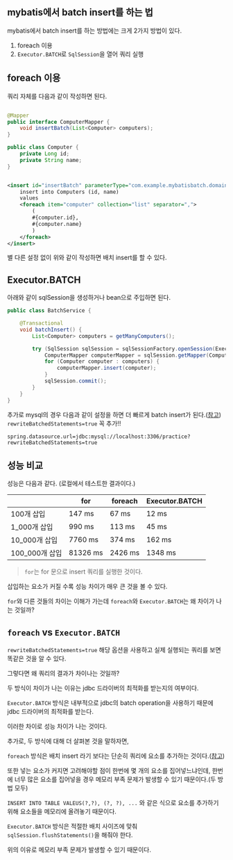 ## mybatis에서 batch insert를 하는 법

mybatis에서 batch insert를 하는 방법에는 크게 2가지 방법이 있다.

1. foreach 이용
2. `Executor.BATCH`로 `SqlSession`을 열어 쿼리 실행

## foreach 이용

쿼리 자체를 다음과 같이 작성하면 된다.

```java

@Mapper
public interface ComputerMapper {
	void insertBatch(List<Computer> computers);
}

public class Computer {
	private Long id;
	private String name;
}
```

```xml

<insert id="insertBatch" parameterType="com.example.mybatisbatch.domain.Computer">
    insert into Computers (id, name)
    values
    <foreach item="computer" collection="list" separator=",">
        (
        #{computer.id},
        #{computer.name}
        )
    </foreach>
</insert>
```

별 다른 설정 없이 위와 같이 작성하면 배치 insert를 할 수 있다.

## Executor.BATCH

아래와 같이 sqlSession을 생성하거나 bean으로 주입하면 된다.

```java
public class BatchService {

	@Transactional
	void batchInsert() {
		List<Computer> computers = getManyComputers();

		try (SqlSession sqlSession = sqlSessionFactory.openSession(ExecutorType.BATCH)) {
			ComputerMapper computerMapper = sqlSession.getMapper(ComputerMapper.class);
			for (Computer computer : computers) {
				computerMapper.insert(computer);
			}
			sqlSession.commit();
		}
	}
}
```

추가로 mysql의 경우 다음과 같이 설정을 하면 더 빠르게 batch insert가 된다.([참고](https://techblog.woowahan.com/2695/))
`rewriteBatchedStatements=true` 꼭 추가!!

```properties
spring.datasource.url=jdbc:mysql://localhost:3306/practice?rewriteBatchedStatements=true
```

## 성능 비교

성능은 다음과 같다.
(로컬에서 테스트한 결과이다.)

|             | for      | foreach | Executor.BATCH |
|-------------|----------|---------|----------------|
| 100개 삽입     | 147 ms   | 67 ms   | 12 ms          |
| 1_000개 삽입   | 990 ms   | 113 ms  | 45 ms          |
| 10_000개 삽입  | 7760 ms  | 374 ms  | 162 ms         |
| 100_000개 삽입 | 81326 ms | 2426 ms | 1348 ms        |
> `for`는 for 문으로 insert 쿼리를 실행한 것이다.

삽입하는 요소가 커질 수록 성능 차이가 매우 큰 것을 볼 수 있다.

`for`와 다른 것들의 차이는 이해가 가는데 `foreach`와 `Executor.BATCH`는 왜 차이가 나는 것일까?

## `foreach` vs `Executor.BATCH`

`rewriteBatchedStatements=true` 해당 옵션을 사용하고 실제 실행되는 쿼리를 보면 똑같은 것을 알 수 있다.

그렇다면 왜 쿼리의 결과가 차이나는 것일까?

두 방식이 차이가 나는 이유는 jdbc 드라이버의 최적화를 받는지의 여부이다.

`Executor.BATCH` 방식은 내부적으로 jdbc의 batch operation을 사용하기 때문에 jdbc 드라이버의 최적화를 받는다.

이러한 차이로 성능 차이가 나는 것이다.

추가로, 두 방식에 대해 더 살펴본 것을 말하자면,

`foreach` 방식은 배치 insert 라기 보다는 단순히 쿼리에 요소를 추가하는 것이다.([참고](https://stackoverflow.com/questions/32649759/using-foreach-to-do-batch-insert-with-mybatis/40608353))

또한 넣는 요소가 커지면 고려해야할 점이 한번에 몇 개의 요소를 집어넣느냐인데, 한번에 너무 많은 요소를 집어넣을 경우 메모리 부족 문제가 발생할 수 있기 때문이다.(두 방법 모두)

`INSERT INTO TABLE VALEUS(?,?), (?, ?), ...` 와 같은 식으로 요소를 추가하기 위해 요소들을 메모리에 올려놓기 때문이다.

`Executor.BATCH` 방식은 적절한 배치 사이즈에 맞춰 `sqlSession.flushStatements()`을 해줘야 한다.

위의 이유로 메모리 부족 문제가 발생할 수 있기 때문이다.